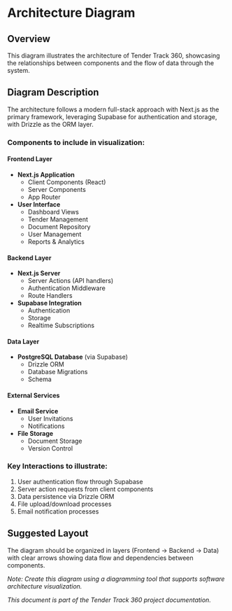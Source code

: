 # Architecture Diagram

## Overview
This diagram illustrates the architecture of Tender Track 360, showcasing the relationships between components and the flow of data through the system.

## Diagram Description

The architecture follows a modern full-stack approach with Next.js as the primary framework, leveraging Supabase for authentication and storage, with Drizzle as the ORM layer.

### Components to include in visualization:

#### Frontend Layer
- **Next.js Application**
  - Client Components (React)
  - Server Components 
  - App Router
- **User Interface**
  - Dashboard Views
  - Tender Management
  - Document Repository
  - User Management
  - Reports & Analytics

#### Backend Layer
- **Next.js Server**
  - Server Actions (API handlers)
  - Authentication Middleware
  - Route Handlers
- **Supabase Integration**
  - Authentication
  - Storage
  - Realtime Subscriptions

#### Data Layer
- **PostgreSQL Database** (via Supabase)
  - Drizzle ORM
  - Database Migrations
  - Schema

#### External Services
- **Email Service**
  - User Invitations
  - Notifications
- **File Storage**
  - Document Storage
  - Version Control

### Key Interactions to illustrate:
1. User authentication flow through Supabase
2. Server action requests from client components
3. Data persistence via Drizzle ORM
4. File upload/download processes
5. Email notification processes

## Suggested Layout
The diagram should be organized in layers (Frontend → Backend → Data) with clear arrows showing data flow and dependencies between components.

*Note: Create this diagram using a diagramming tool that supports software architecture visualization.*

*This document is part of the Tender Track 360 project documentation.*